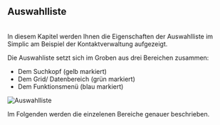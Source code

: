 ## Auswahlliste
<br />
In diesem Kapitel werden Ihnen die Eigenschaften der Auswahlliste im Simplic am Beispiel der Kontaktverwaltung aufgezeigt.

Die Auswahliste setzt sich im Groben aus drei Bereichen zusammen:
- Dem Suchkopf (gelb markiert)
- Dem Grid/ Datenbereich (grün markiert)
- Dem Funktionsmenü (blau markiert)

![Auswahlliste](~/images/Auswahlliste.png)

Im Folgenden werden die einzelenen Bereiche genauer beschrieben.